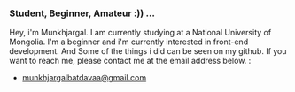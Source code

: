 ### Student, Beginner, Amateur :)) ...

Hey, i'm Munkhjargal. I am currently studying at a National University of Mongolia. I'm a beginner and i'm currently interested in front-end development. And Some of the things i did can be seen on my github.
If you want to reach me, please contact me at the email address below.  : 
- munkhjargalbatdavaa@gmail.com 

